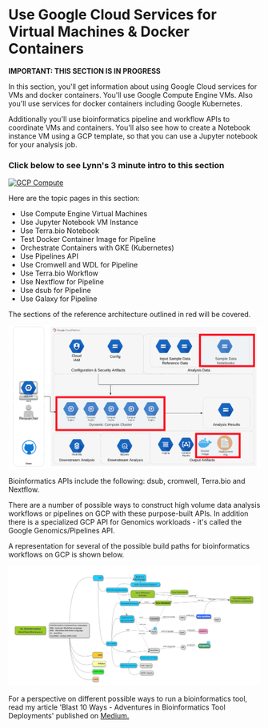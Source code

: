 # Use Google Cloud Services for Virtual Machines & Docker Containers

**IMPORTANT: THIS SECTION IS IN PROGRESS**

In this section, you'll get information about using Google Cloud services for VMs and docker containers.  You'll use Google Compute Engine VMs.  Also you'll use services for docker containers including Google Kubernetes.  

Additionally you'll use bioinformatics pipeline and workflow APIs to coordinate VMs and containers.  You'll also see how to create a Notebook instance VM using a GCP template, so that you can use a Jupyter notebook for your analysis job.

### Click below to see Lynn's 3 minute intro to this section  
[![GCP Compute](http://img.youtube.com/vi/hTdBDlrf80w/0.jpg)](http://www.youtube.com/watch?v=hTdBDlrf80w "Intro GCP Services for Compute")

Here are the topic pages in this section:

- Use Compute Engine Virtual Machines
- Use Jupyter Notebook VM Instance
- Use Terra.bio Notebook
- Test Docker Container Image for Pipeline
- Orchestrate Containers with GKE (Kubernetes)
- Use Pipelines API
- Use Cromwell and WDL for Pipeline
- Use Terra.bio Workflow
- Use Nextflow for Pipeline
- Use dsub for Pipeline
- Use Galaxy for Pipeline

The sections of the reference architecture outlined in red will be covered.

[![gcp-compute](/images/compute.png)]()

Bioinformatics APIs include the following: dsub, cromwell, Terra.bio and Nextflow. 

There are a number of possible ways to construct high volume data analysis workflows or pipelines on GCP with these purpose-built APIs.  In addition there is a specialized GCP API for Genomics workloads - it's called the Google Genomics/Pipelines API.  

A representation for several of the possible build paths for bioinformatics workflows on GCP is shown below.

[![gcp-workflows](/images/workflows.png)]()

For a perspective on different possible ways to run a bioinformatics tool, read my article 'Blast 10 Ways - Adventures in Bioinformatics Tool Deployments' published on [Medium.](https://medium.com/@lynnlangit/blast-10-ways-3db78f881059)

